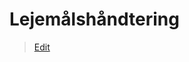 # Lejemålshåndtering

> [Edit](https://github.com/FMDatahub/Portal/blob/main/docs/Moduler/Portefoljestyring/Lejemaalshaandtering.md)
